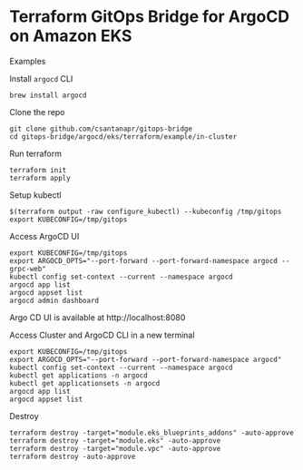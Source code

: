 # Terraform GitOps Bridge for ArgoCD on Amazon EKS

Examples

Install `argocd` CLI
```shell
brew install argocd
```

Clone the repo
```shell
git clone github.com/csantanapr/gitops-bridge
cd gitops-bridge/argocd/eks/terraform/example/in-cluster
```

Run terraform
```shell
terraform init
terraform apply
```

Setup kubectl
```shell
$(terraform output -raw configure_kubectl) --kubeconfig /tmp/gitops
export KUBECONFIG=/tmp/gitops
```

Access ArgoCD UI
```shell
export KUBECONFIG=/tmp/gitops
export ARGOCD_OPTS="--port-forward --port-forward-namespace argocd --grpc-web"
kubectl config set-context --current --namespace argocd
argocd app list
argocd appset list
argocd admin dashboard
```
Argo CD UI is available at http://localhost:8080


Access Cluster and ArgoCD CLI in a new terminal
```shell
export KUBECONFIG=/tmp/gitops
export ARGOCD_OPTS="--port-forward --port-forward-namespace argocd"
kubectl config set-context --current --namespace argocd
kubectl get applications -n argocd
kubectl get applicationsets -n argocd
argocd app list
argocd appset list
```

Destroy
```shell
terraform destroy -target="module.eks_blueprints_addons" -auto-approve
terraform destroy -target="module.eks" -auto-approve
terraform destroy -target="module.vpc" -auto-approve
terraform destroy -auto-approve
```